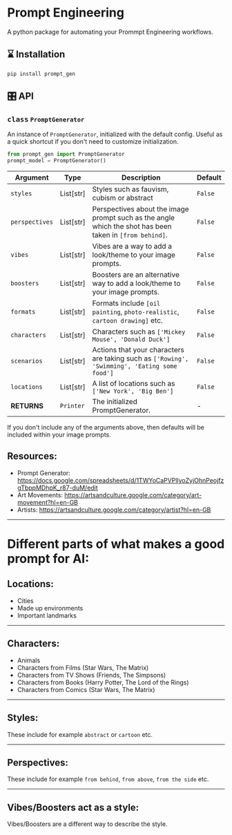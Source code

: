 # Prompt Engineering

A python package for automating your Prommpt Engineering workflows.

## ⌛️ Installation

```bash
pip install prompt_gen
```

## 🎛 API

### <kbd>class</kbd> `PromptGenerator`

An instance of `PromptGenerator`, initialized with the default config. Useful as a quick
shortcut if you don't need to customize initialization.

```python
from prompt_gen import PromptGenerator
prompt_model = PromptGenerator()
```

| Argument       | Type      | Description                                                                                             | Default |
| -------------- | --------- | ------------------------------------------------------------------------------------------------------- | ------- |
| `styles`       | List[str] | Styles such as fauvism, cubism or abstract                                                              | `False` |
| `perspectives` | List[str] | Perspectives about the image prompt such as the angle which the shot has been taken in `[from behind]`. | `False` |
| `vibes`        | List[str] | Vibes are a way to add a look/theme to your image prompts.                                              | `False` |
| `boosters`     | List[str] | Boosters are an alternative way to add a look/theme to your image prompts.                              | `False` |
| `formats`      | List[str] | Formats include `[oil painting`, `photo-realistic`, `cartoon drawing]` etc.                             | `False` |
| `characters`   | List[str] | Characters such as `['Mickey Mouse', 'Donald Duck']`                                                    | `False` |
| `scenarios`    | List[str] | Actions that your characters are taking such as `['Rowing', 'Swimming', 'Eating some food']`            | `False` |
| `locations`    | List[str] | A list of locations such as `['New York', 'Big Ben']`                                                   | `False` |
| **RETURNS**    | `Printer` | The initialized PromptGenerator.                                                                        | -       |

If you don't include any of the arguments above, then defaults will be included within your image prompts.

## Resources:

- Prompt Generator: https://docs.google.com/spreadsheets/d/1TWYoCaPVPllyoZyjOhnPeojfzgTbppMDhpK_r87-duM/edit
- Art Movements: https://artsandculture.google.com/category/art-movement?hl=en-GB
- Artists: https://artsandculture.google.com/category/artist?hl=en-GB

---

# Different parts of what makes a good prompt for AI:

## Locations:

- Cities
- Made up environments
- Important landmarks

---

## Characters:

- Animals
- Characters from Films (Star Wars, The Matrix)
- Characters from TV Shows (Friends, The Simpsons)
- Characters from Books (Harry Potter, The Lord of the Rings)
- Characters from Comics (Star Wars, The Matrix)

---

## Styles:

These include for example `abstract` or `cartoon` etc.

---

## Perspectives:

These include for example `from behind`, `from above`, `from the side` etc.

---

## Vibes/Boosters act as a style:

Vibes/Boosters are a different way to describe the style.
